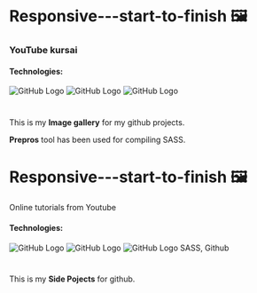 
# Responsive---start-to-finish :framed_picture:
### YouTube kursai
#### Technologies:
![GitHub Logo](https://github.com/ramunasnognys/images/blob/master/icons/HTML-50.png)
![GitHub Logo](https://github.com/ramunasnognys/images/blob/master/icons/css-50.png)
![GitHub Logo](https://github.com/ramunasnognys/images/blob/master/icons/js-50.png)
#
This is my **Image gallery** for my github projects.

**Prepros** tool has been used for compiling SASS.

# Responsive---start-to-finish :framed_picture:
Online tutorials from Youtube

#### Technologies:
![GitHub Logo](https://github.com/ramunasnognys/images/blob/master/icons/HTML-50.png)
![GitHub Logo](https://github.com/ramunasnognys/images/blob/master/icons/css-50.png)
![GitHub Logo](https://github.com/ramunasnognys/images/blob/master/icons/js-50.png)
SASS, Github
#
This is my **Side Pojects** for github.


